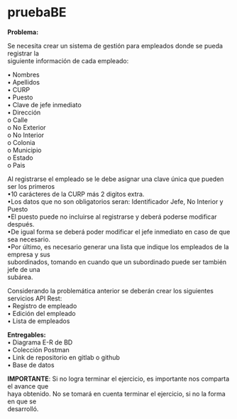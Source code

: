 # pruebaBE
**Problema:**    

Se necesita crear un sistema de gestión para empleados donde se pueda registrar la  
siguiente información de cada empleado:    

• Nombres  
• Apellidos  
• CURP  
• Puesto  
• Clave de jefe inmediato  
• Dirección  
o Calle  
o No Exterior  
o No Interior  
o Colonia  
o Municipio  
o Estado  
o Pais  

Al registrarse el empleado se le debe asignar una clave única que pueden ser los primeros  
•10 carácteres de la CURP más 2 digitos extra.  
•Los datos que no son obligatorios seran: Identificador Jefe, No Interior y Puesto  
•El puesto puede no incluirse al registrarse y deberá poderse modificar después.  
•De igual forma se deberá poder modificar el jefe inmediato en caso de que sea necesario.  
•Por último, es necesario generar una lista que indique los empleados de la empresa y sus  
subordinados, tomando en cuando que un subordinado puede ser también jefe de una  
subárea.      

  
Considerando la problemática anterior se deberán crear los siguientes servicios API Rest:  
• Registro de empleado  
• Edición del empleado  
• Lista de empleados      

  
**Entregables:**  
• Diagrama E-R de BD  
• Colección Postman  
• Link de repositorio en gitlab o github  
• Base de datos    

**IMPORTANTE**: Si no logra terminar el ejercicio, es importante nos comparta el avance que  
haya obtenido. No se tomará en cuenta terminar el ejercicio, si no la forma en que se  
desarrolló.  

